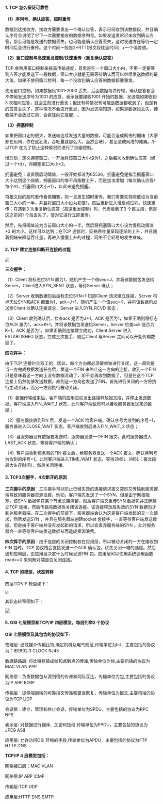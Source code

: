 #### 1. TCP 怎么保证可靠性

**（1）序列号、确认应答、超时重传**

数据到达接收方，接收方需要发出一个确认应答，表示已经收到该数据段，并且确认序号会说明了它下一次需要接收的数据序列号。如果发送发迟迟未收到确认应答，那么可能是发送的数据丢失，也可能是确认应答丢失，这时发送方在等待一定时间后会进行重传。这个时间一般是2*RTT(报文段往返时间）+一个偏差值。

**（2）窗口控制与高速重发控制/快速重传（重复确认应答）**

TCP 会利用窗口控制来提高传输速度，意思是在一个窗口大小内，不用一定要等到应答才能发送下一段数据，窗口大小就是无需等待确认而可以继续发送数据的最大值。如果不使用窗口控制，每一个没收到确认应答的数据都要重发。

使用窗口控制，如果数据段1001-2000 丢失，后面数据每次传输，确认应答都会不停地发送序号为1001 的应答，表示我要接收1001 开始的数据，发送端如果收到3 次相同应答，就会立刻进行重发；但还有种情况有可能是数据都收到了，但是有的应答丢失了，这种情况不会进行重发，因为发送端知道，如果是数据段丢失，接收端不会放过它的，会疯狂向它提醒......

**（3）拥塞控制**

如果把窗口定的很大，发送端连续发送大量的数据，可能会造成网络的拥堵（大家都在用网，你在这狂发，吞吐量就那么大，当然会堵），甚至造成网络的瘫痪。所以TCP 在为了防止这种情况而进行了拥塞控制。

慢启动：定义拥塞窗口，一开始将该窗口大小设为1，之后每次收到确认应答（经过一个rtt），将拥塞窗口大小*2。

拥塞避免：设置慢启动阈值，一般开始都设为65536。拥塞避免是指当拥塞窗口大小达到这个阈值，拥塞窗口的值不再指数上升，而是加法增加（每次确认应答/每个rtt，拥塞窗口大小+1），以此来避免拥塞。

将报文段的超时重传看做拥塞，则一旦发生超时重传，我们需要先将阈值设为当前窗口大小的一半，并且将窗口大小设为初值1，然后重新进入慢启动过程。快速重传：在遇到3 次重复确认应答（高速重发控制）时，代表收到了3 个报文段，但是这之前的1 个段丢失了，便对它进行立即重传。

然后，先将阈值设为当前窗口大小的一半，然后将拥塞窗口大小设为慢启动阈值+3 的大小。这样可以达到：在TCP 通信时，网络吞吐量呈现逐渐的上升，并且随着拥堵来降低吞吐量，再进入慢慢上升的过程，网络不会轻易的发生瘫痪。

#### 2. TCP 建立连接和断开连接的过程

<img src="..\images\网络连接.png" style="zoom: 80%;" />

**三次握手：**

（1）Client 将标志位SYN 置为1，随机产生一个值seq=J，并将该数据包发送给Server，Client进入SYN_SENT 状态，等待Server 确认；

（2）Server 收到数据包后由标志位SYN=1 知道Client 请求建立连接，Server 将标志位SYN和ACK 都置为1，ack=J+1，随机产生一个值seq=K，并将该数据包发送给Client 以确认连接请求，Server 进入SYN_RCVD 状态；

（3）Client 收到确认后，检查ack 是否为J+1，ACK 是否为1，如果正确则将标志位ACK 置为1，ack=K+1，并将该数据包发送给Server，Server 检查ack 是否为K+1，ACK 是否为1，如果正确则连接建立成功，Client Server 进入ESTABLISHED 状态，完成三次握手，随后Client 与Server 之间可以开始传输数据了。

**四次挥手：**

由于TCP 连接时全双工的，因此，每个方向都必须要单独进行关闭，这一原则是当一方完成数据发送任务后，发送一个FIN 来终止这一方向的连接，收到一个FIN 只是意味着这一方向上没有数据流动了，即不会再收到数据了，但是在这个TCP 连接上仍然能够发送数据，直到这一方向也发送了FIN。首先进行关闭的一方将执行主动关闭，而另一方则执行被动关闭。

（1）数据传输结束后，客户端的应用进程发出连接释放报文段，并停止发送数据，客户端进入FIN_WAIT_1 状态，此时客户端依然可以接收服务器发送来的数据；

（2）服务器接收到FIN 后，发送一个ACK 给客户端，确认序号为收到的序号+1，服务器进入CLOSE_WAIT 状态。客户端收到后进入FIN_WAIT_2 状态；

（3）当服务器没有数据要发送时，服务器发送一个FIN 报文，此时服务器进入LAST_ACK 状态，等待客户端的确认；

（4）客户端收到服务器的FIN 报文后，给服务器发送一个ACK 报文，确认序列号为收到的序号+1。此时客户端进入TIME_WAIT 状态，等待2MSL（MSL：报文段最大生存时间），然后关闭连接。

#### 3. TCP3次握手，4次断开的原因

**三次握手的原因**：三次握手可以防止已经失效的连接请求报文突然又传输到服务器端导致的服务器资源浪费。例如，客户端先发送了一个SYN，但是由于网络阻塞，该SYN 数据包在某个节点长期滞留。然后客户端又重传SYN 数据包并正确建立TCP 连接，然后传输完数据后关闭该连接。该连接释放后失效的SYN 数据包才到达服务器端。在二次握手的前提下，服务器端会认为这是客户端发起的又一次请求，然后发送SYN ，并且在服务器端创建socket 套接字，一直等待客户端发送数据。但是由于客户端并没有发起新的请求，所以会丢弃服务端的SYN 。此时服务器会一直等待客户端发送数据从而造成资源浪费。

**四次挥手的原因**：由于连接的关闭控制权在应用层，所以被动关闭的一方在接收到FIN 包时，TCP 协议栈会直接发送一个ACK 确认包，优先关闭一端的通信。然后通知应用层，由应用层决定什么时候发送FIN 包。应用层可以使用系统调用函数read==0 来判断对端是否关闭连接。

#### 4. TCP 的模型，状态转移

四层TCP/IP 模型如下：

<img src="..\images\四层TCP IP模型.png" style="zoom:67%;" />

其状态转移图如下：

![](..\images\TCP状态迁移图.png)

#### 5. OSI 七层模型和TCP/IP 四层模型，每层列举2 个协议

**OSI 七层模型及其包含的协议如下:**

物理层: 通过媒介传输比特,确定机械及电气规范,传输单位为bit，主要包括的协议为：IEE802.3 CLOCK RJ45

数据链路层: 将比特组装成帧和点到点的传递,传输单位为帧,主要包括的协议为MAC VLAN PPP

网络层：负责数据包从源到宿的传递和网际互连，传输单位为包,主要包括的协议为IP ARP ICMP

传输层：提供端到端的可靠报文传递和错误恢复，传输单位为报文,主要包括的协议为TCP UDP

会话层：建立、管理和终止会话，传输单位为SPDU，主要包括的协议为RPC NFS

表示层: 对数据进行翻译、加密和压缩,传输单位为PPDU，主要包括的协议为JPEG ASII

应用层: 允许访问OSI 环境的手段,传输单位为APDU，主要包括的协议为FTP HTTP DNS

**TCP/IP 4 层模型包括：**

网络接口层：MAC VLAN

网络层:IP ARP ICMP

传输层:TCP UDP

应用层:HTTP DNS SMTP

